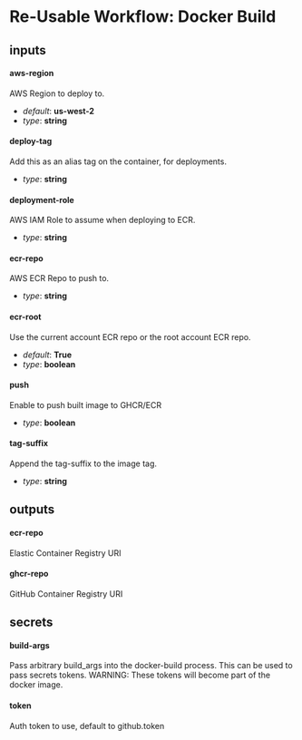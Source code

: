 # Re-Usable Workflow: Docker Build
## inputs
#### aws-region
AWS Region to deploy to.


- *default*: __us-west-2__
- *type*: __string__
#### deploy-tag
Add this as an alias tag on the container, for deployments.


- *type*: __string__
#### deployment-role
AWS IAM Role to assume when deploying to ECR.


- *type*: __string__
#### ecr-repo
AWS ECR Repo to push to.


- *type*: __string__
#### ecr-root
Use the current account ECR repo or the root account ECR repo.


- *default*: __True__
- *type*: __boolean__
#### push
Enable to push built image to GHCR/ECR


- *type*: __boolean__
#### tag-suffix
Append the tag-suffix to the image tag.


- *type*: __string__
## outputs
#### ecr-repo
Elastic Container Registry URI


#### ghcr-repo
GitHub Container Registry URI


## secrets
#### build-args
Pass arbitrary build_args into the docker-build process. This can be used to pass secrets tokens. WARNING: These tokens will become part of the docker image.


#### token
Auth token to use, default to github.token

